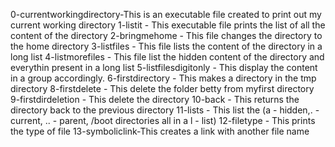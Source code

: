 0-currentworkingdirectory-This is an executable file created to print out my current working directory
1-listit - This executable file prints the list of all the content of the directory
2-bringmehome - This file changes the directory to the home directory
3-listfiles - This file lists the content of the directory in a long list
4-listmorefiles - This file list the hidden content of the directory and everythin present in a long list
5-listfilesdigitonly - This display the content in a group accordingly.
6-firstdirectory - This makes a directory in the tmp directory
8-firstdelete - This delete the folder betty from myfirst directory
9-firstdirdeletion - This delete the directory
10-back - This returns the directory back to the previous directory
11-lists - This list the (a - hidden,. - current, .. - parent, /boot directories all in a l - list)
12-filetype  - This prints the type of file
13-symboliclink-This creates a link with another file name  
